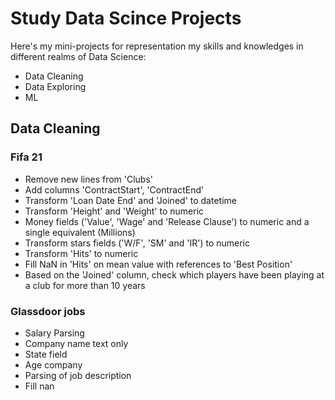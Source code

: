 # Study Data Scince Projects
Here's my mini-projects for representation my skills and knowledges in different realms of Data Science:
- Data Cleaning
- Data Exploring
- ML

## Data Cleaning
### Fifa 21 
- Remove new lines from 'Clubs'
- Add columns 'ContractStart', 'ContractEnd'
- Transform 'Loan Date End' and 'Joined' to datetime
- Transform 'Height' and 'Weight' to numeric
- Money fields ('Value', 'Wage' and 'Release Clause') to numeric and a single equivalent (Millions)
- Transform stars fields ('W/F', 'SM' and 'IR') to numeric
- Transform 'Hits' to numeric
- Fill NaN in 'Hits' on mean value with references to 'Best Position'
- Based on the 'Joined' column, check which players have been playing at a club for more than 10 years

### Glassdoor jobs
- Salary Parsing
- Company name text only
- State field
- Age company
- Parsing of job description
- Fill nan
